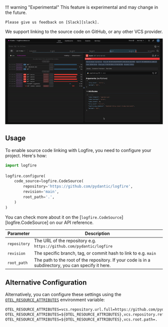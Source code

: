 !!! warning "Experimental"
    This feature is experimental and may change in the future.

    Please give us feedback on [Slack][slack].

We support linking to the source code on GitHub, or any other VCS provider.

![Link to GitHub](../../images/guide/link-to-github.gif)

## Usage

To enable source code linking with Logfire, you need to configure your project. Here's how:

```python
import logfire

logfire.configure(
    code_source=logfire.CodeSource(
        repository='https://github.com/pydantic/logfire',
        revision='main',
        root_path='.',
    )
)
```

You can check more about it on the [`logfire.CodeSource`][logfire.CodeSource] on our API reference.

| Parameter | Description |
| --- | --- |
| `repository` | The URL of the repository e.g. `https://github.com/pydantic/logfire` |
| `revision` | The specific branch, tag, or commit hash to link to e.g. `main` |
| `root_path` | The path to the root of the repository. If your code is in a subdirectory, you can specify it here. |

## Alternative Configuration

Alternatively, you can configure these settings using the [`OTEL_RESOURCE_ATTRIBUTES`][otel-resource-attributes] environment variable:

```
OTEL_RESOURCE_ATTRIBUTES=vcs.repository.url.full=https://github.com/pydantic/platform
OTEL_RESOURCE_ATTRIBUTES=${OTEL_RESOURCE_ATTRIBUTES},vcs.repository.ref.revision=main
OTEL_RESOURCE_ATTRIBUTES=${OTEL_RESOURCE_ATTRIBUTES},vcs.root.path=.
```

[slack]: https://join.slack.com/t/pydanticlogfire/shared_invite/zt-2b57ljub4-936siSpHANKxoY4dna7qng
[otel-resource-attributes]: https://opentelemetry.io/docs/specs/otel/configuration/sdk-environment-variables/#general-sdk-configuration

